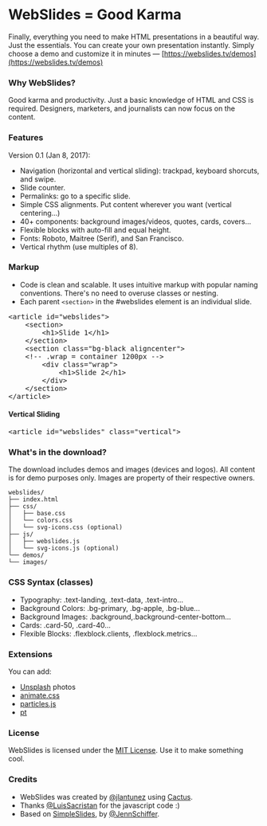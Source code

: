 # WebSlides = Good Karma
Finally, everything you need to make HTML presentations in a beautiful way. Just the essentials. You can create your own presentation instantly. Simply choose a demo and customize it in minutes — [https://webslides.tv/demos](https://webslides.tv/demos)

### Why WebSlides?
Good karma and productivity. Just a basic knowledge of HTML and CSS is required. Designers, marketers, and journalists can now focus on the content.

### Features
Version 0.1 (Jan 8, 2017):

- Navigation (horizontal and vertical sliding): trackpad, keyboard shorcuts, and swipe.
- Slide counter.
- Permalinks: go to a specific slide.
- Simple CSS alignments. Put content wherever you want (vertical centering...)
- 40+ components: background images/videos, quotes, cards, covers...
- Flexible blocks with auto-fill and equal height.
- Fonts: Roboto, Maitree (Serif), and San Francisco.
- Vertical rhythm (use multiples of 8).

### Markup

- Code is clean and scalable. It uses intuitive markup with popular naming conventions. There's no need to overuse classes or nesting.
- Each parent <code>&lt;section&gt;</code> in the #webslides element is an individual slide.

<pre>&lt;article id="webslides"&gt;
    &lt;section&gt;
    	&lt;h1&gt;Slide 1&lt;/h1&gt;
    &lt;/section&gt;
    &lt;section class="bg-black aligncenter"&gt;
    <span class="code-comment">&lt;!-- .wrap = container 1200px --&gt;</span>
    	&lt;div class="wrap"&gt;
    		&lt;h1&gt;Slide 2&lt;/h1&gt;
    	&lt;/div&gt;
    &lt;/section&gt;
&lt;/article&gt;</pre>

#### Vertical Sliding

<pre>&lt;article id="webslides" class="vertical"&gt;</pre>

### What's in the download?

The download includes demos and images (devices and logos). 
All content is for demo purposes only. Images are property of their respective owners.

```
webslides/
├── index.html
├── css/
│   ├── base.css
│   └── colors.css
│   └── svg-icons.css (optional)
├── js/
│   ├── webslides.js
│   └── svg-icons.js (optional)
└── demos/
└── images/
```

### CSS Syntax (classes)

- Typography: .text-landing, .text-data, .text-intro...
- Background Colors: .bg-primary, .bg-apple, .bg-blue...
- Background Images: .background,.background-center-bottom...
- Cards: .card-50, .card-40...
- Flexible Blocks: .flexblock.clients, .flexblock.metrics...


### Extensions

You can add:
- [Unsplash](https://unsplash.com) photos
- [animate.css](https://daneden.github.io/animate.css)
- [particles.js](https://github.com/VincentGarreau/particles.js)
- [pt](http://williamngan.github.io/pt/)

### License

WebSlides is licensed under the [MIT License](https://opensource.org/licenses/MIT). 
Use it to make something cool.

### Credits

- WebSlides was created by [@jlantunez](https://twitter.com/jlantunez) using [Cactus](http://cactusformac.com/).
- Thanks [@LuisSacristan](https://twitter.com/luissacristan) for the javascript code :)
- Based on [SimpleSlides](https://github.com/jennschiffer/SimpleSlides), by [@JennSchiffer](https://twitter.com/jennschiffer).
